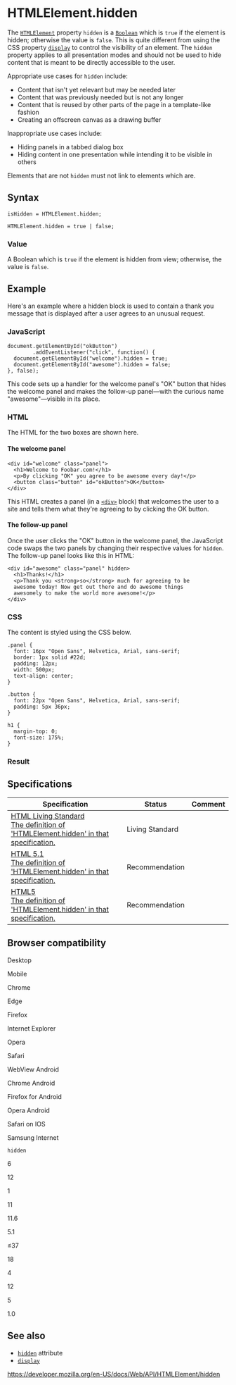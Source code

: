 # HTMLElement.hidden

The [`HTMLElement`](../htmlelement) property `hidden` is a [`Boolean`](https://developer.mozilla.org/en-US/docs/Web/JavaScript/Reference/Global_Objects/Boolean) which is `true` if the element is hidden; otherwise the value is `false`. This is quite different from using the CSS property [`display`](https://developer.mozilla.org/en-US/docs/Web/CSS/display) to control the visibility of an element. The `hidden` property applies to all presentation modes and should not be used to hide content that is meant to be directly accessible to the user.

Appropriate use cases for `hidden` include:

- Content that isn't yet relevant but may be needed later
- Content that was previously needed but is not any longer
- Content that is reused by other parts of the page in a template-like fashion
- Creating an offscreen canvas as a drawing buffer

Inappropriate use cases include:

- Hiding panels in a tabbed dialog box
- Hiding content in one presentation while intending it to be visible in others

Elements that are not `hidden` must not link to elements which are.

## Syntax

    isHidden = HTMLElement.hidden;

    HTMLElement.hidden = true | false;

### Value

A Boolean which is `true` if the element is hidden from view; otherwise, the value is `false`.

## Example

Here's an example where a hidden block is used to contain a thank you message that is displayed after a user agrees to an unusual request.

### JavaScript

    document.getElementById("okButton")
            .addEventListener("click", function() {
      document.getElementById("welcome").hidden = true;
      document.getElementById("awesome").hidden = false;
    }, false);

This code sets up a handler for the welcome panel's "OK" button that hides the welcome panel and makes the follow-up panel—with the curious name "awesome"—visible in its place.

### HTML

The HTML for the two boxes are shown here.

#### The welcome panel

    <div id="welcome" class="panel">
      <h1>Welcome to Foobar.com!</h1>
      <p>By clicking "OK" you agree to be awesome every day!</p>
      <button class="button" id="okButton">OK</button>
    </div>

This HTML creates a panel (in a [`<div>`](https://developer.mozilla.org/en-US/docs/Web/HTML/Element/div) block) that welcomes the user to a site and tells them what they're agreeing to by clicking the OK button.

#### The follow-up panel

Once the user clicks the "OK" button in the welcome panel, the JavaScript code swaps the two panels by changing their respective values for `hidden`. The follow-up panel looks like this in HTML:

    <div id="awesome" class="panel" hidden>
      <h1>Thanks!</h1>
      <p>Thank you <strong>so</strong> much for agreeing to be
      awesome today! Now get out there and do awesome things
      awesomely to make the world more awesome!</p>
    </div>

### CSS

The content is styled using the CSS below.

    .panel {
      font: 16px "Open Sans", Helvetica, Arial, sans-serif;
      border: 1px solid #22d;
      padding: 12px;
      width: 500px;
      text-align: center;
    }

    .button {
      font: 22px "Open Sans", Helvetica, Arial, sans-serif;
      padding: 5px 36px;
    }

    h1 {
      margin-top: 0;
      font-size: 175%;
    }

### Result

## Specifications

<table><thead><tr class="header"><th>Specification</th><th>Status</th><th>Comment</th></tr></thead><tbody><tr class="odd"><td><a href="https://html.spec.whatwg.org/multipage/interaction.html#dom-hidden">HTML Living Standard<br />
<span class="small">The definition of 'HTMLElement.hidden' in that specification.</span></a></td><td><span class="spec-living">Living Standard</span></td><td></td></tr><tr class="even"><td><a href="https://www.w3.org/TR/html51/editing.html#the-hidden-attribute">HTML 5.1<br />
<span class="small">The definition of 'HTMLElement.hidden' in that specification.</span></a></td><td><span class="spec-rec">Recommendation</span></td><td></td></tr><tr class="odd"><td><a href="https://www.w3.org/TR/html52/editing.html#the-hidden-attribute">HTML5<br />
<span class="small">The definition of 'HTMLElement.hidden' in that specification.</span></a></td><td><span class="spec-rec">Recommendation</span></td><td></td></tr></tbody></table>

## Browser compatibility

Desktop

Mobile

Chrome

Edge

Firefox

Internet Explorer

Opera

Safari

WebView Android

Chrome Android

Firefox for Android

Opera Android

Safari on IOS

Samsung Internet

`hidden`

6

12

1

11

11.6

5.1

≤37

18

4

12

5

1.0

## See also

- [`hidden`](https://developer.mozilla.org/en-US/docs/Web/HTML/Global_attributes#attr-hidden) attribute
- [`display`](https://developer.mozilla.org/en-US/docs/Web/CSS/display)

<a href="https://developer.mozilla.org/en-US/docs/Web/API/HTMLElement/hidden" class="_attribution-link">https://developer.mozilla.org/en-US/docs/Web/API/HTMLElement/hidden</a>
